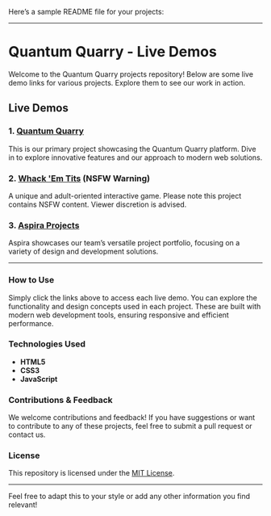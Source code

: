 Here’s a sample README file for your projects:

---

# Quantum Quarry - Live Demos

Welcome to the Quantum Quarry projects repository! Below are some live demo links for various projects. Explore them to see our work in action.

## Live Demos

### 1. [Quantum Quarry](https://quantum-quarry.github.io/quantumquarry/index.html)
This is our primary project showcasing the Quantum Quarry platform. Dive in to explore innovative features and our approach to modern web solutions.

### 2. [Whack 'Em Tits](https://quantum-quarry.github.io/quantumquarry/whacktits.html) (NSFW Warning)
A unique and adult-oriented interactive game. Please note this project contains NSFW content. Viewer discretion is advised.

### 3. [Aspira Projects](https://quantum-quarry.github.io/quantumquarry/Aspira/index.html)
Aspira showcases our team’s versatile project portfolio, focusing on a variety of design and development solutions.

---

### How to Use

Simply click the links above to access each live demo. You can explore the functionality and design concepts used in each project. These are built with modern web development tools, ensuring responsive and efficient performance.

### Technologies Used

- **HTML5**
- **CSS3**
- **JavaScript**

### Contributions & Feedback

We welcome contributions and feedback! If you have suggestions or want to contribute to any of these projects, feel free to submit a pull request or contact us.

### License

This repository is licensed under the [MIT License](LICENSE).

---

Feel free to adapt this to your style or add any other information you find relevant!
